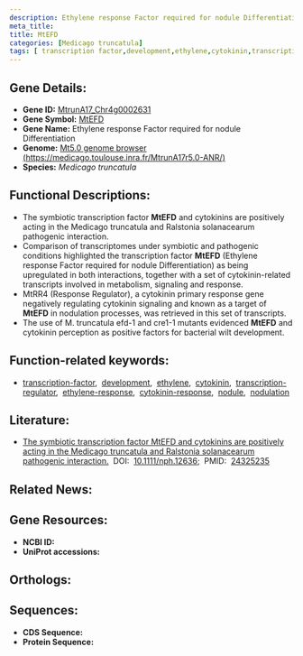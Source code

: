 ```yaml
---
description: Ethylene response Factor required for nodule Differentiation ; MtrunA17_Chr4g0002631 ; Medicago truncatula
meta_title:
title: MtEFD
categories: [Medicago truncatula]
tags: [ transcription factor,development,ethylene,cytokinin,transcription regulator,ethylene response,cytokinin response,nodule,nodulation ]
---
```


## Gene Details:
- **Gene ID:** [MtrunA17_Chr4g0002631]()
- **Gene Symbol:** <u>MtEFD</u>
- **Gene Name:** Ethylene response Factor required for nodule Differentiation
- **Genome:** [Mt5.0 genome browser (https://medicago.toulouse.inra.fr/MtrunA17r5.0-ANR/)]()
- **Species:** *Medicago truncatula*

## Functional Descriptions:
   - The symbiotic transcription factor **MtEFD** and cytokinins are positively acting in the Medicago truncatula and Ralstonia solanacearum pathogenic interaction.
   - Comparison of transcriptomes under symbiotic and pathogenic conditions highlighted the transcription factor **MtEFD** (Ethylene response Factor required for nodule Differentiation) as being upregulated in both interactions, together with a set of cytokinin-related transcripts involved in metabolism, signaling and response.
   - MtRR4 (Response Regulator), a cytokinin primary response gene negatively regulating cytokinin signaling and known as a target of **MtEFD** in nodulation processes, was retrieved in this set of transcripts.
   - The use of M. truncatula efd-1 and cre1-1 mutants evidenced **MtEFD** and cytokinin perception as positive factors for bacterial wilt development.

## Function-related keywords:
   - [transcription-factor](/tags/transcription-factor/),&nbsp;&nbsp;[development](/tags/development/),&nbsp;&nbsp;[ethylene](/tags/ethylene/),&nbsp;&nbsp;[cytokinin](/tags/cytokinin/),&nbsp;&nbsp;[transcription-regulator](/tags/transcription-regulator/),&nbsp;&nbsp;[ethylene-response](/tags/ethylene-response/),&nbsp;&nbsp;[cytokinin-response](/tags/cytokinin-response/),&nbsp;&nbsp;[nodule](/tags/nodule/),&nbsp;&nbsp;[nodulation](/tags/nodulation/)

## Literature:
   - [The symbiotic transcription factor MtEFD and cytokinins are positively acting in the Medicago truncatula and Ralstonia solanacearum pathogenic interaction.](https://doi.org/10.1111/nph.12636)&nbsp;&nbsp;DOI:&nbsp;&nbsp;[10.1111/nph.12636](https://doi.org/10.1111/nph.12636);&nbsp;&nbsp;PMID:&nbsp;&nbsp;[24325235](https://pubmed.ncbi.nlm.nih.gov/24325235/)

## Related News:

## Gene Resources:
- **NCBI ID:**  [](https://www.ncbi.nlm.nih.gov/gene/?term=)
- **UniProt accessions:**  [](https://www.uniprot.org/uniprotkb//entry)

## Orthologs:

## Sequences:
- **CDS Sequence:**
- **Protein Sequence:**
